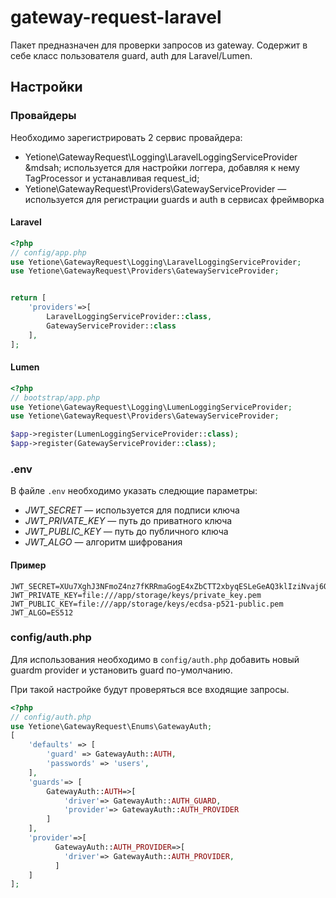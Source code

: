 # gateway-request-laravel

Пакет предназначен для проверки запросов из gateway. Содержит в себе класс пользователя 
guard, auth для Laravel/Lumen.

## Настройки

### Провайдеры

Необходимо зарегистрировать 2 сервис провайдера:
- Yetione\GatewayRequest\Logging\LaravelLoggingServiceProvider &mdsah; используется для настройки логгера, добавляя 
к нему TagProcessor и устанавливая request_id;
- Yetione\GatewayRequest\Providers\GatewayServiceProvider &mdash; используется для регистрации guards и auth в сервисах фреймворка

#### Laravel
```php
<?php 
// config/app.php
use Yetione\GatewayRequest\Logging\LaravelLoggingServiceProvider;
use Yetione\GatewayRequest\Providers\GatewayServiceProvider;


return [
    'providers'=>[
        LaravelLoggingServiceProvider::class,
        GatewayServiceProvider::class
    ],
];
```

#### Lumen
```php
<?php
// bootstrap/app.php
use Yetione\GatewayRequest\Logging\LumenLoggingServiceProvider;
use Yetione\GatewayRequest\Providers\GatewayServiceProvider;

$app->register(LumenLoggingServiceProvider::class);
$app->register(GatewayServiceProvider::class);

```

### .env

В файле  `.env` необходимо указать следющие параметры:

- _JWT_SECRET_ &mdash; используется для подписи ключа
- _JWT_PRIVATE_KEY_ &mdash; путь до приватного ключа
- _JWT_PUBLIC_KEY_ &mdash; путь до публичного ключа
- _JWT_ALGO_ &mdash; алгоритм шифрования

#### Пример
```dotenv
JWT_SECRET=XUu7XghJ3NFmoZ4nz7fKRRmaGogE4xZbCTT2xbyqESLeGeAQ3klIziNvaj6OuT0d
JWT_PRIVATE_KEY=file:///app/storage/keys/private_key.pem
JWT_PUBLIC_KEY=file:///app/storage/keys/ecdsa-p521-public.pem
JWT_ALGO=ES512
```

### config/auth.php

Для использования необходимо в `config/auth.php` добавить новый guardm provider и установить guard по-умолчанию.

При такой настройке будут проверяться все входящие запросы.

```php
<?php
// config/auth.php
use Yetione\GatewayRequest\Enums\GatewayAuth;
[
    'defaults' => [
        'guard' => GatewayAuth::AUTH,           
        'passwords' => 'users',
    ],
    'guards'=> [
        GatewayAuth::AUTH=>[
            'driver'=> GatewayAuth::AUTH_GUARD,
            'provider'=> GatewayAuth::AUTH_PROVIDER
        ]
    ],
    'provider'=>[
          GatewayAuth::AUTH_PROVIDER=>[
            'driver'=> GatewayAuth::AUTH_PROVIDER,
          ]  
    ]
];
``` 
